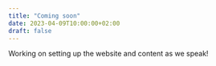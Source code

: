 ```yaml
---
title: "Coming soon"
date: 2023-04-09T10:00:00+02:00
draft: false
---
```


Working on setting up the website and content as we speak!